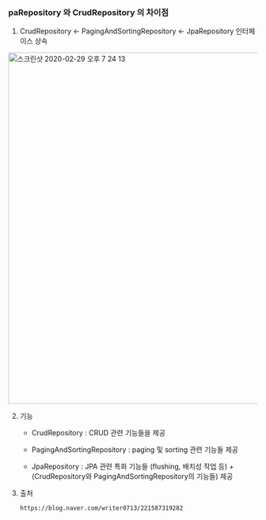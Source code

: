 ### paRepository 와 CrudRepository 의 차이점

1. CrudRepository <- PagingAndSortingRepository <- JpaRepository 인터페이스 상속

<img width="710" alt="스크린샷 2020-02-29 오후 7 24 13" src="https://user-images.githubusercontent.com/58318041/75605786-3dfd0400-5b29-11ea-9a07-88359c10e5f8.png">

2. 기능

   - CrudRepository : CRUD 관련 기능들을 제공

   - PagingAndSortingRepository : paging 및 sorting 관련 기능들 제공

   - JpaRepository : JPA 관련 특화 기능들 (flushing, 배치성 작업 등) + (CrudRepository와 PagingAndSortingRepository의 기능들) 제공

3. 출처

   ```
   https://blog.naver.com/writer0713/221587319282
   ```
